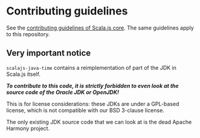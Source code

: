 # Contributing guidelines

See the [contributing guidelines of Scala.js core](https://github.com/scala-js/scala-js/blob/main/CONTRIBUTING.md).
The same guidelines apply to this repository.

## Very important notice

`scalajs-java-time` contains a reimplementation of part of the JDK in Scala.js itself.

***To contribute to this code, it is strictly forbidden to even look at the
source code of the Oracle JDK or OpenJDK!***

This is for license considerations: these JDKs are under a GPL-based license,
which is not compatible with our BSD 3-clause license.

The only existing JDK source code that we can look at is the dead Apache
Harmony project.
